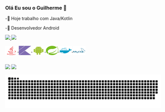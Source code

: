 ### Olá Eu sou o Guilherme 👋
-🔭 Hoje trabalho com Java/Kotlin

-🌱 Desenvolvedor Android


<div>
  <a href="https://github.com/veronezzi">
  <img height="180em" src="https://github-readme-stats.vercel.app/api?username=veronezzi&show_icons=true&theme=darcula&include_all_commits=true&count_private=true"/>
  <img height="160em" src="https://github-readme-stats.vercel.app/api/top-langs/?username=veronezzi&layout=compact&langs_count=7&theme=darcula"/>
</div>
<div style="display: inline_block"><br>
    <img align="center" alt="Gui-Java" height="30" width="40" src="https://raw.githubusercontent.com/devicons/devicon/9f4f5cdb393299a81125eb5127929ea7bfe42889/icons/java/java-plain.svg">
   <img align="center" alt="Gui-Kotlin" height="30" width="40" src="https://raw.githubusercontent.com/devicons/devicon/9f4f5cdb393299a81125eb5127929ea7bfe42889/icons/kotlin/kotlin-plain.svg">
   <img align="center" alt="Gui-Android" height="30" width="40" src="https://raw.githubusercontent.com/devicons/devicon/9f4f5cdb393299a81125eb5127929ea7bfe42889/icons/android/android-plain.svg">
   <img align="center" alt="Gui-Spring" height="30" width="40" src="https://raw.githubusercontent.com/devicons/devicon/9f4f5cdb393299a81125eb5127929ea7bfe42889/icons/spring/spring-original.svg">
   <img align="center" alt="Gui-Docker" height="30" width="40" src="https://raw.githubusercontent.com/devicons/devicon/9f4f5cdb393299a81125eb5127929ea7bfe42889/icons/docker/docker-plain.svg">
   <img align="center" alt="Gui-MySql" height="30" width="40" src="https://raw.githubusercontent.com/devicons/devicon/9f4f5cdb393299a81125eb5127929ea7bfe42889/icons/mysql/mysql-plain-wordmark.svg">

</div>
  
  ##
 
<div> 
 
  <a href = "mailto:veronezzi14@gmail.com"><img src="https://img.shields.io/badge/-Gmail-%23333?style=for-the-badge&logo=gmail&logoColor=white" target="_blank"></a>
  <a href="https://www.linkedin.com/in/guilherme-nini-778414173/" target="_blank"><img src="https://img.shields.io/badge/-LinkedIn-%230077B5?style=for-the-badge&logo=linkedin&logoColor=white" target="_blank"></a> 
 
  ![Snake animation](https://github.com/veronezzi/Veronezzi/blob/output/github-contribution-grid-snake.svg)
 
</div>
